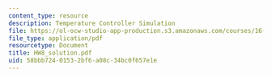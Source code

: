 ```yaml
---
content_type: resource
description: Temperature Controller Simulation
file: https://ol-ocw-studio-app-production.s3.amazonaws.com/courses/16-881-robust-system-design-summer-1998/58bbb72401532bf6a08c34bc0f657e1e_HW8_solution.pdf
file_type: application/pdf
resourcetype: Document
title: HW8_solution.pdf
uid: 58bbb724-0153-2bf6-a08c-34bc0f657e1e
---
```


